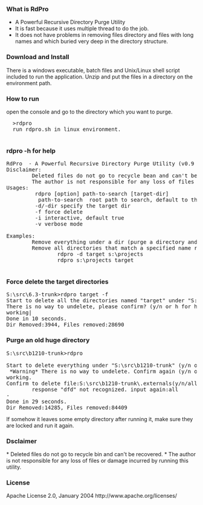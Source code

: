<h3>What is RdPro</h3>

* A Powerful Recursive Directory Purge Utility 
* It is fast because it uses multiple thread to do the job.
* It does not have problems in removing files directory and files with long names and which buried very deep in the directory structure. 

<h3>Download and Install</h3>

There is a windows executable, batch files and Unix/Linux shell script included to run the application. Unzip and put the files in a directory on the environment path. 

<h3>How to run</h3>

  open the console and go to the directory which you want to purge. 
  <pre>
  >rdpro
  run rdpro.sh in linux environment.
  </pre>


<h3>rdpro -h for help</h3>

<pre>
RdPro  - A Powerful Recursive Directory Purge Utility (v0.9 build 203 MHISoft Oct 2014, Shareware, Tony Xue)
Disclaimer:
        Deleted files do not go to recycle bean and can't be recovered.
        The author is not responsible for any loss of files or damage incurred by running this utility.
Usages:
         rdpro [option] path-to-search [target-dir]
          path-to-search  root path to search, default to the current dir.
         -d/-dir specify the target dir
         -f force delete
         -i interactive, default true
         -v verbose mode
         
Examples:
        Remove everything under a dir (purge a directory and everything under it): rdpro c:\mytempfiles
        Remove all directories that match a specified name recursively:
                rdpro -d target s:\projects
                rdpro s:\projects target

</pre>


<h3>Force delete the target directories</h3>

<pre>
S:\src\6.3-trunk>rdpro target -f
Start to delete all the directories named "target" under "S:\src\6.3-trunk".
There is no way to undelete, please confirm? (y/n or h for help)y
working|
Done in 10 seconds.
Dir Removed:3944, Files removed:28690
</pre>

<h3>Purge an old huge directory</h3>

<pre>
S:\src\b1210-trunk>rdpro

Start to delete everything under "S:\src\b1210-trunk" (y/n or h for help)?y
 *Warning* There is no way to undelete. Confirm again (y/n or h for help)?y
working.
Confirm to delete file:S:\src\b1210-trunk\.externals(y/n/all)?dfd
        response "dfd" not recognized. input again:all
-
Done in 29 seconds.
Dir Removed:14285, Files removed:84409
</pre>


If somehow it leaves some empty directory after running it, make sure they are locked and run it again. 

<h3>Dsclaimer</h3>
* Deleted files do not go to recycle bin and can't be recovered.
* The author is not responsible for any loss of files or damage incurred by running this utility.

<h3>License</h3>
Apache License 2.0, January 2004 http://www.apache.org/licenses/
